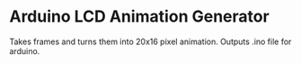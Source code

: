 # Arduino LCD Animation Generator
 Takes frames and turns them into 20x16 pixel animation. Outputs .ino file for arduino.
